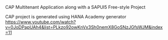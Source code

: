 CAP Multitenant Application along with a SAPUI5 Free-style Project

CAP project is generated using HANA Academy generator https://www.youtube.com/watch?v=0JoDPapUAh4&list=PLkzo92owKnVx3Sh0nemX8GoSNzJGfsWJM&index=11
